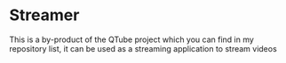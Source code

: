 # Streamer
This is a by-product of the QTube project which you can find in my repository list, it can be used as a streaming application to stream videos
